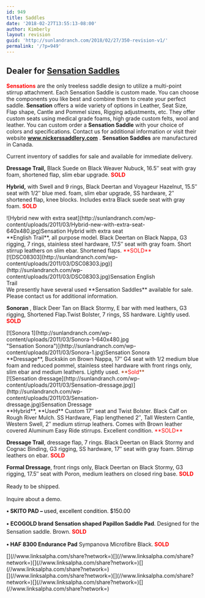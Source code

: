 ```yaml
---
id: 949
title: Saddles
date: '2018-02-27T13:55:13-08:00'
author: Kimberly
layout: revision
guid: 'http://sunlandranch.com/2018/02/27/350-revision-v1/'
permalink: '/?p=949'
---
```


## **Dealer for [Sensation Saddles](http://nickerssaddlery.com/ "Nickers Saddlery")**

<span style="color: #ff0000;">**Sensations**</span> are the only treeless saddle design to utilize a multi-point stirrup attachment. Each Sensation Saddle is custom made. You can choose the components you like best and combine them to create your perfect saddle. **Sensation** offers a wide variety of options in Leather, Seat Size, Flap shape, Cantle and Pommel sizes, Rigging adjustments, etc. They offer custom seats using medical grade foams, high grade custom felts, wool and leather. You can custom order a **Sensation Saddle** with your choice of colors and specifications. Contact us for additional information or visit their website **www.nickerssaddlery.com** . **Sensation Saddles** are manufactured in Canada.

Current inventory of saddles for sale and available for immediate delivery.

**Dressage Trail,** Black Suede on Black Weaver Nubuck, 16.5″ seat with gray foam, shortened flap, slim ebar upgrade. **<span style="color: #ff0000;">SOLD</span>**

**Hybrid,** with Swell and 9 rings, Black Deertan and Voyageur Hazelnut, 15.5″ seat with 1/2″ blue med. foam, slim ebar upgrade, SS hardware, 2″ shortened flap, knee blocks. Includes extra Black suede seat with gray foam. **<span style="color: #ff0000;">SOLD</span>**

<div class="wp-caption alignnone" id="attachment_932" style="width: 394px">![Hybrid new with extra seat](http://sunlandranch.com/wp-content/uploads/2011/03/Hybrid-new-with-extra-seat-640x480.jpg)Sensation Hybrid with extra seat

</div>**English Trail**, all purpose model. Black Deertan on Black Nappa, G3 rigging, 7 rings, stainless steel hardware, 17.5″ seat with gray foam. Short stirrup leathers on slim ebar. Shortened flaps. <span style="color: #ff0000;"> **SOLD**</span>

<div class="wp-caption alignnone" id="attachment_862" style="width: 394px">[![DSC08303](http://sunlandranch.com/wp-content/uploads/2011/03/DSC08303.jpg)](http://sunlandranch.com/wp-content/uploads/2011/03/DSC08303.jpg)Sensation English Trail

</div>We presently have several used **Sensation Saddles** available for sale. Please contact us for additional information.

**Sonoran** , Black Deer Tan on Black Stormy, E bar with med leathers, G3 rigging, Shortened Flap.Twist Bolster, 7 rings, SS hardware. Lightly used. **<span style="color: #ff0000;">SOLD</span>**

<div class="wp-caption alignnone" id="attachment_883" style="width: 394px">[![Sonora 1](http://sunlandranch.com/wp-content/uploads/2011/03/Sonora-1-640x480.jpg "Sensation Sonora")](http://sunlandranch.com/wp-content/uploads/2011/03/Sonora-1.jpg)Sensation Sonora

</div>**Dressage**, Buckskin on Brown Nappa, 17″ G4 seat with 1/2 medium blue foam and reduced pommel, stainless steel hardware with front rings only, slim ebar and medium leathers. Lightly used. <span style="color: #993300;">**<span style="color: #ff0000;">Sold</span>**</span>

<div class="wp-caption alignnone" id="attachment_829" style="width: 394px">[![Sensation dressage](http://sunlandranch.com/wp-content/uploads/2011/03/Sensation-dressage.jpg)](http://sunlandranch.com/wp-content/uploads/2011/03/Sensation-dressage.jpg)Sensation Dressage

</div>**Hybrid**, **Used** Custom 17″ seat and Twist Bolster. Black Calf on Rough River Mulch. SS Hardware, Flap lengthened 2″, Tall Western Cantle, Western Swell, 2″ medium stirrup leathers. Comes with Brown leather covered Aluminum Easy Ride stirrups. Excellent condition. <span style="color: #ff0000;">**SOLD**</span><span style="color: #993300;">  
</span>

**Dressage Trail**, dressage flap, 7 rings. Black Deertan on Black Stormy and Cognac Binding, G3 rigging, SS hardware, 17″ seat with gray foam. Stirrup leathers on ebar. <span style="color: #ff0000;">**SOLD**</span>

**Formal Dressage**, front rings only, Black Deertan on Black Stormy, G3 rigging, 17.5″ seat with Poron, medium leathers on closed ring base. <span style="color: #ff0000;">**SOLD**</span>

<span style="line-height: 1.5em;">Ready to be shipped.</span>

Inquire about a demo.

**• SKITO PAD <span style="color: #000000;">– </span>**<span style="color: #000000;">used, excellent</span><span style="color: #ff0000;"> <span style="color: #000000;">condition. $150.00</span></span>

 **•**<span style="line-height: 1.5em;"> </span>**ECOGOLD brand Sensation shaped Papillon Saddle Pad**<span style="line-height: 1.5em;">. Designed for the Sensation saddle. Brown. </span>**<span style="color: #ff0000;">SOLD</span>**

**• HAF 8300 Endurance Pad** Sympanova Microfibre Black. **<span style="color: #ff0000;">SOLD</span>**

<div class="linksalpha_container linksalpha_app_3" data-counters="1" data-size="regular" data-style="square" data-title="Saddles" data-url="https://www.sunlandranch.com/?p=949">[](//www.linksalpha.com/share?network=)[](//www.linksalpha.com/share?network=)[](//www.linksalpha.com/share?network=)[](//www.linksalpha.com/share?network=)</div><div class="linksalpha_container linksalpha_app_7" data-position="" data-title="Saddles" data-url="https://www.sunlandranch.com/?p=949">[](//www.linksalpha.com/share?network=)[](//www.linksalpha.com/share?network=)[](//www.linksalpha.com/share?network=)[](//www.linksalpha.com/share?network=)</div>